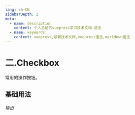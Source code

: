 ```yaml
---
lang: zh-CN
sidebarDepth: 2
meta:
  - name: description
    content: 个人总结的vuepress学习技术文档-语法
  - name: keywords
    content: vuepress,最新技术文档,vuepress语法,markdown语法
---
```


# 二.Checkbox

常用的操作按钮。

## 基础用法

###### 输出

<demo src="./checkbox.vue" desc="使用 `type`、`plain`、`round` 和 `circle` 来定义按钮的样式。"></demo>
